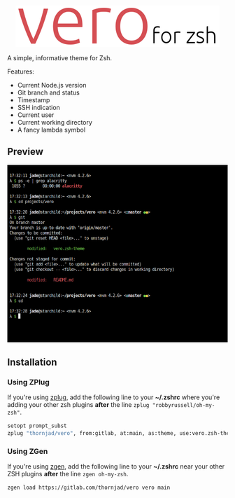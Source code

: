 <p align=center><img src="img/title.png" alt="Vero for zsh" /></p>

A simple, informative theme for Zsh.

Features:

- Current Node.js version
- Git branch and status
- Timestamp
- SSH indication
- Current user
- Current working directory
- A fancy lambda symbol

## Preview

<p align=center><img src="img/preview.png" alt="Preview of Vero" /></p>

## Installation

### Using ZPlug

If you're using [zplug](https://github.com/zplug/zplug), add the following line
to your **~/.zshrc** where you're adding your other zsh plugins **after** the
line `zplug "robbyrussell/oh-my-zsh"`.

  ```bash
  setopt prompt_subst
  zplug "thornjad/vero", from:gitlab, at:main, as:theme, use:vero.zsh-theme
  ```

### Using ZGen

If you're using [zgen](https://github.com/tarjoilija/zgen), add the following line to your **~/.zshrc** near your other ZSH plugins **after** the line `zgen oh-my-zsh`.

  ```bash
  zgen load https://gitlab.com/thornjad/vero vero main
  ```
